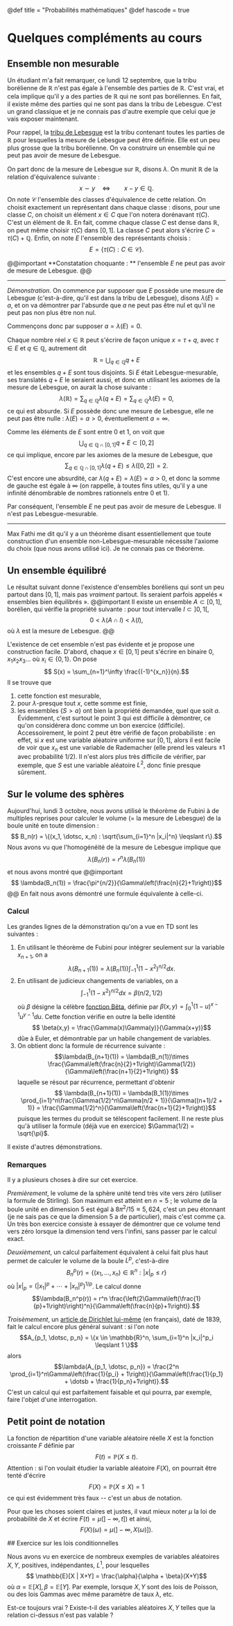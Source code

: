 @def title = "Probabilités mathématiques"
@def hascode = true

# Quelques compléments au cours

## Ensemble non mesurable

Un étudiant m'a fait remarquer, ce lundi 12 septembre, que la tribu borélienne de $\mathbb{R}$ n'est pas égale à l'ensemble des parties de $\mathbb{R}$. C'est vrai, et cela implique qu'il y a des parties de $\mathbb{R}$ qui ne sont pas boréliennes. En fait, il existe même des parties qui ne sont pas dans la tribu de Lebesgue. C'est un grand classique et je ne connais pas d'autre exemple que celui que je vais exposer maintenant. 

Pour rappel, la [tribu de Lebesgue](https://fr.wikipedia.org/wiki/Tribu_de_Lebesgue) est la tribu contenant toutes les parties de $\mathbb{R}$ pour lesquelles la mesure de Lebesgue peut être définie. Elle est un peu plus grosse que la tribu borélienne. On va construire un ensemble qui ne peut pas avoir de mesure de Lebesgue.

On part donc de la mesure de Lebesgue sur $\mathbb{R}$, disons $\lambda$. On munit $\mathbb{R}$ de la relation d'équivalence suivante : 
$$ x \sim y \quad \Leftrightarrow \qquad x - y \in \mathbb{Q}.$$
On note $\mathscr{C}$ l'ensemble des classes d'équivalence de cette relation. On choisit exactement un représentant dans chaque classe : disons, pour une classe $C$, on choisit un élément $x \in C$ que l'on notera dorénavant $\tau(C)$. C'est un élément de $\mathbb{R}$. En fait, comme chaque classe $C$ est dense dans $\mathbb{R}$, on peut même choisir $\tau(C)$ dans $[0,1]$. La classe $C$ peut alors s'écrire $C = \tau(C) + \mathbb{Q}$. Enfin, on note $E$ l'ensemble des représentants choisis : 
$$ E = \{ \tau(C) : C \in \mathscr{C}\}.$$

@@important
**Constatation choquante : ** l'ensemble $E$ ne peut pas avoir de mesure de Lebesgue. 
@@

--- 
*Démonstration*. On commence par supposer que $E$ possède une mesure de Lebesgue (c'est-à-dire, qu'il est dans la tribu de Lebesgue), disons $\lambda(E)=a$, et on va démontrer par l'absurde que $a$ ne peut pas être nul et qu'il ne peut pas non plus être non nul. 

Commençons donc par supposer $a=\lambda(E)=0$. 

Chaque nombre réel $x \in \mathbb{R}$ peut s'écrire de façon unique $x = \tau + q$, avec $\tau \in E$ et $q \in \mathbb{Q}$, autrement dit 
$$ \mathbb{R} = \bigcup_{q \in \mathbb{Q}}q + E$$
et les ensembles $q+E$ sont tous disjoints. Si $E$ était Lebesgue-mesurable, ses translatés $q+E$ le seraient aussi, et donc en utilisant les axiomes de la mesure de Lebesgue, on aurait la chose suivante : 
$$\lambda(\mathbb{R}) = \sum_{q \in \mathbb{Q}} \lambda(q+E) = \sum_{q \in \mathbb{Q}} \lambda(E) = 0, $$
ce qui est absurde. Si $E$ possède donc une mesure de Lebesgue, elle ne peut pas être nulle : $\lambda(E) = a >0$, éventuellement $a=\infty$. 

Comme les éléments de $E$ sont entre $0$ et $1$, on voit que
$$ \bigcup_{q \in \mathbb{Q}\cap [0,1]}q+E \subset [0,2]$$
ce qui implique, encore par les axiomes de la mesure de Lebesgue, que
$$\sum_{q \in \mathbb{Q}\cap [0,1]}\lambda(q+E) \leqslant \lambda([0,2]) = 2.$$
C'est encore une absurdité, car $\lambda(q+E) = \lambda(E) = a >0$, et donc la somme de gauche est égale à $\infty$ (on rappelle, à toutes fins utiles, qu'il y a une infinité dénombrable de nombres rationnels entre $0$ et $1$). 

Par conséquent, l'ensemble $E$ ne peut pas avoir de mesure de Lebesgue. Il n'est pas Lebesgue-mesurable. 

---

Max Fathi me dit qu'il y a un théorème disant essentiellement que toute construction d'un ensemble non-Lebesgue-mesurable nécessite l'axiome du choix (que nous avons utilisé ici). Je ne connais pas ce théorème. 

## Un ensemble équilibré

Le résultat suivant donne l'existence d'ensembles boréliens qui sont un peu partout dans $[0,1]$, mais pas *vraiment* partout. Ils seraient parfois appelés « ensembles bien équilibrés ». 
@@important
Il existe un ensemble $A \subset [0,1]$, borélien, qui vérifie la propriété suivante : pour tout intervalle $I\subset ]0,1[$, 
$$ 0 < \lambda(A \cap I) < \lambda(I), $$
où $\lambda$ est la mesure de Lebesgue. 
@@

L'existence de cet ensemble n'est pas évidente et je propose une construction facile. D'abord, chaque $x\in[0,1]$ peut s'écrire en binaire $0,x_1x_2x_3\dotsc$ où $x_i \in \{0,1\}$. On pose
$$ S(x) = \sum_{n=1}^\infty \frac{(-1)^{x_n}}{n}.$$
Il se trouve que
1. cette fonction est mesurable, 
2. pour $\lambda$-presque tout $x$, cette somme est finie, 
3. les ensembles $\{S>a\}$ ont bien la propriété demandée, quel que soit $a$. 
Évidemment, c'est surtout le point 3 qui est difficile à démontrer, ce qu'on considérera donc comme un bon exercice (difficile). Accessoirement, le point 2 peut être vérifié de façon probabiliste : en effet, si $x$ est une variable aléatoire uniforme sur $[0,1]$, alors il est facile de voir que $x_n$ est une variable de Rademacher (elle prend les valeurs $\pm 1$ avec probabilité $1/2$). Il n'est alors plus très difficile de vérifier, par exemple, que $S$ est une variable aléatoire $L^2$, donc finie presque sûrement.


## Sur le volume des sphères

Aujourd'hui, lundi 3 octobre, nous avons utilisé le théorème de Fubini à de multiples reprises pour calculer le volume (= la mesure de Lebesgue) de la boule unité en toute dimension : 
$$ B_n(r) = \{(x_1, \dotsc, x_n) : \sqrt{\sum_{i=1}^n |x_i|^n} \leqslant r\}.$$
Nous avons vu que l'homogénéité de la mesure de Lebesgue implique que
$$ \lambda(B_n(r)) = r^n \lambda(B_n(1))$$ 
et nous avons montré que
@@important
$$ \lambda(B_n(1)) = \frac{\pi^{n/2}}{\Gamma\left(\frac{n}{2}+1\right)}$$
@@
En fait nous avons démontré une formule équivalente à celle-ci. 

### Calcul

Les grandes lignes de la démonstration qu'on a vue en TD sont les suivantes : 
1) En utilisant le théorème de Fubini pour intégrer seulement sur la variable $x_{n+1}$, on a 
$$ \lambda(B_{n+1}(1)) = \lambda(B_n(1))\int_{-1}^1 (1 - x^2)^{n/2}dx.$$
2) En utilisant de judicieux changements de variables, on a $$\int_{-1}^1 (1 - x^2)^{n/2}dx = \beta(n/2, 1/2)$$ où $\beta$ désigne la célèbre [fonction Bêta](https://fr.wikipedia.org/wiki/Fonction_b%C3%AAta), définie par $\beta(x,y) = \int_0^1 (1-u)^{x-1}u^{y-1}du$. Cette fonction vérifie en outre la belle identité $$ \beta(x,y) = \frac{\Gamma(x)\Gamma(y)}{\Gamma(x+y)}$$ dûe à Euler, et démontrable par un habile changement de variables. 
3) On obtient donc la formule de récurrence suivante : 
$$\lambda(B_{n+1}(1)) = \lambda(B_n(1))\times \frac{\Gamma\left(\frac{n}{2}+1\right)\Gamma(1/2)}{\Gamma\left(\frac{n+1}{2}+1\right)} $$
laquelle se résout par récurrence, permettant d'obtenir
$$ \lambda(B_{n+1}(1)) = \lambda(B_1(1))\times \prod_{i=1}^n\frac{\Gamma(1/2)^n\Gamma(n/2 + 1)}{\Gamma((n+1)/2 + 1)} = \frac{\Gamma(1/2)^n}{\Gamma\left(\frac{n+1}{2}+1\right)}$$
puisque les termes du produit se téléscopent facilement. Il ne reste plus qu'à utiliser la formule (déjà vue en exercice) $\Gamma(1/2) = \sqrt{\pi}$. 

Il existe d'autres démonstrations.

### Remarques 

Il y a plusieurs choses à dire sur cet exercice. 

*Premièrement*, le volume de la sphère unité tend très vite vers zéro (utiliser la formule de Stirling). Son maximum est atteint en $n=5$ ; le volume de la boule unité en dimension 5 est égal à $8\pi^2 / 15 \approx 5,624$, c'est un peu étonnant (je ne sais pas ce que la dimension 5 a de particulier), mais c'est comme ça. Un très bon exercice consiste à essayer de démontrer que ce volume tend vers zéro lorsque la dimension tend vers l'infini, sans passer par le calcul exact. 

*Deuxièmement*, un calcul parfaitement équivalent à celui fait plus haut permet de calculer le volume de la boule $L^p$, c'est-à-dire
$$ B_n^p(r) = \{ (x_1, \dotsc, x_n) \in \mathbb{R}^n : |x|_p \leqslant r\}$$
où $|x|_p = (|x_1|^p + \dotsb + |x_n|^p)^{1/p}$. Le calcul donne
$$\lambda(B_n^p(r)) = r^n \frac{\left(2\Gamma\left(\frac{1}{p}+1\right)\right)^n}{\Gamma\left(\frac{n}{p}+1\right)}.$$

*Troisèmement*, un [article de Dirichlet lui-même](http://sites.mathdoc.fr/JMPA/PDF/JMPA_1839_1_4_A11_0.pdf) (en français), daté de 1839, fait le calcul encore plus général suivant : si l'on note
$$A_{p_1, \dotsc, p_n} = \{x \in \mathbb{R}^n, \sum_{i=1}^n |x_i|^p_i \leqslant 1 \}$$
alors 
$$\lambda(A_{p_1, \dotsc, p_n}) = \frac{2^n \prod_{i=1}^n\Gamma\left(\frac{1}{p_i} + 1\right)}{\Gamma\left(\frac{1}{p_1} + \dotsb + \frac{1}{p_n}+1\right)}.$$
C'est un calcul qui est parfaitement faisable et qui pourra, par exemple, faire l'objet d'une interrogation. 


## Petit point de notation

La fonction de répartition d'une variable aléatoire réelle $X$ est la fonction croissante $F$ définie par
$$ F(t) = \mathbb{P}(X \leqslant t).$$
Attention : si l'on voulait étudier la variable aléatoire $F(X)$, on pourrait être tenté d'écrire
$$F(X) = \mathbb{P}(X \leqslant X) = 1$$
ce qui est évidemment très faux -- c'est un abus de notation. 

Pour que les choses soient claires et justes, il vaut mieux noter $\mu$ la loi de probabilité de $X$ et écrire $F(t) = \mu(]-\infty, t])$ et ainsi, 
$$F(X)(\omega) = \mu(]-\infty, X(\omega)]).$$


## Exercice sur les lois conditionnelles

Nous avons vu en exercice de nombreux exemples de variables aléatoires $X,Y$, positives, indépendantes, $L^1$, pour lesquelles 
$$ \mathbb{E}[X | X+Y] = \frac{\alpha}{\alpha + \beta}(X+Y)$$
où $\alpha = \mathbb{E}[X], \beta = \mathbb{E}[Y]$. Par exemple, lorsque $X,Y$ sont des lois de Poisson, ou des lois Gammas avec même paramètre de taux $\lambda$, etc. 

Est-ce toujours vrai ? Existe-t-il des variables aléatoires $X,Y$ telles que la relation ci-dessus n'est pas valable ?
